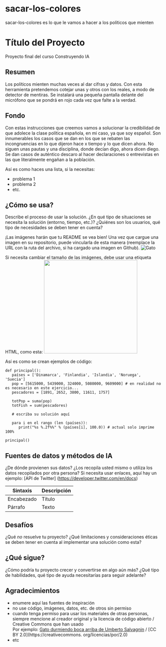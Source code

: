 # sacar-los-colores
sacar-los-colores es lo que le vamos a hacer a los políticos que mienten
<!-- Esta es la plantilla de descuento para el proyecto final del curso Building AI,
creado por Reaktor Innovations y la Universidad de Helsinki.
¡Copie la plantilla, péguela en su LÉAME de GitHub y edítela! -->

# Título del Proyecto

Proyecto final del curso Construyendo IA

## Resumen

Los políticos mienten muchas veces al dar cifras y datos. Con esta herramienta pretendemos cotejar unas y otros con los reales, a modo de detector de mentiras. Se instalará una pequeña pantalla delante del micrófono que se pondrá en rojo cada vez que falte a la verdad.


## Fondo

Con estas instrucciones que creemos vamos a solucionar la credibilidad de que adolece la clase política española, en mi caso, ya que soy español. Son innumerables los casos que se dan en los que se rebaten las incongruencias en lo que dijeron hace x tiempo y lo que dicen ahora. No siguen unas pautas y una disciplina, donde decían digo, ahora dicen diego. Se dan casos de auténtico descaro al hacer declaraciones o entrevistas en las que literalmente engañan a la población.

Así es como haces una lista, si la necesitas:
* problema 1
* problema 2
* etc.


## ¿Cómo se usa?

Describe el proceso de usar la solución. ¿En qué tipo de situaciones se necesita la solución (entorno, tiempo, etc.)? ¿Quiénes son los usuarios, qué tipo de necesidades se deben tener en cuenta?

¡Las imágenes harán que tu README se vea bien!
Una vez que cargue una imagen en su repositorio, puede vincularla de esta manera (reemplace la URL con la ruta del archivo, si ha cargado una imagen en Github).
![Gato](https://upload.wikimedia.org/wikipedia/commons/5/5e/Sleeping_cat_on_her_back.jpg)

Si necesita cambiar el tamaño de las imágenes, debe usar una etiqueta HTML, como esta:
<img src="https://upload.wikimedia.org/wikipedia/commons/5/5e/Sleeping_cat_on_her_back.jpg" width="300">

Así es como se crean ejemplos de código:
```
def principal():
   países = ['Dinamarca', 'Finlandia', 'Islandia', 'Noruega', 'Suecia']
   pop = [5615000, 5439000, 324000, 5080000, 9609000] # en realidad no es necesario en este ejercicio...
   pescadores = [1891, 2652, 3800, 11611, 1757]

   totPop = suma(pop)
   totFish = sum(pescadores)

   # escriba su solución aquí

   para i en el rango (len (países)):
      print("%s %.2f%%" % (países[i], 100.0)) # actual solo imprime 100%

principal()
```


## Fuentes de datos y métodos de IA
¿De dónde provienen sus datos? ¿Los recopila usted mismo o utiliza los datos recopilados por otra persona?
Si necesita usar enlaces, aquí hay un ejemplo:
[API de Twitter] (https://developer.twitter.com/en/docs)

| Sintaxis | Descripción |
| ----------- | ----------- |
| Encabezado | Título |
| Párrafo | Texto |

## Desafíos

¿Qué _no_ resuelve tu proyecto? ¿Qué limitaciones y consideraciones éticas se deben tener en cuenta al implementar una solución como esta?

## ¿Qué sigue?

¿Cómo podría tu proyecto crecer y convertirse en algo aún más? ¿Qué tipo de habilidades, qué tipo de ayuda necesitarías para seguir adelante?


## Agradecimientos

* enumere aquí las fuentes de inspiración
* no use código, imágenes, datos, etc. de otros sin permiso
* cuando tenga permiso para usar los materiales de otras personas, siempre mencione al creador original y la licencia de código abierto / Creative Commons que han usado
  <br>Por ejemplo: [Gato durmiendo boca arriba de Umberto Salvagnin](https://commons.wikimedia.org/wiki/File:Sleeping_cat_on_her_back.jpg#filelinks) / [CC BY 2.0](https://creativecommons. org/licencias/por/2.0)
* etc

